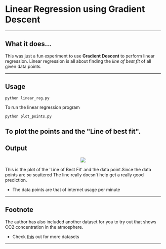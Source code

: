 # Linear Regression using Gradient Descent

----
## What it does...
This was just a fun experiment to use **Gradient Descent** to perform linear regression. Linear regression is all about finding the *line of best fit* of all given data points.

----
## Usage

    python linear_reg.py

To run the linear regression program

    python plot_points.py

To plot the points and the "Line of best fit".
----
## Output

<div align="center">
  <img src="linear_regression/graph.png"><br>
</div>

This is the plot of the 'Line of Best Fit' and the data point.Since the data points are *so* scattered
The line really doesn't help get a really good prediction.
* The data points are that of internet usage per minute

----

## Footnote

The author has also included another dataset for you to try out that shows CO2 concentration
in the atmosphere.

* Check [this](https://vincentarelbundock.github.io/Rdatasets/datasets.html) out for more datasets
----
